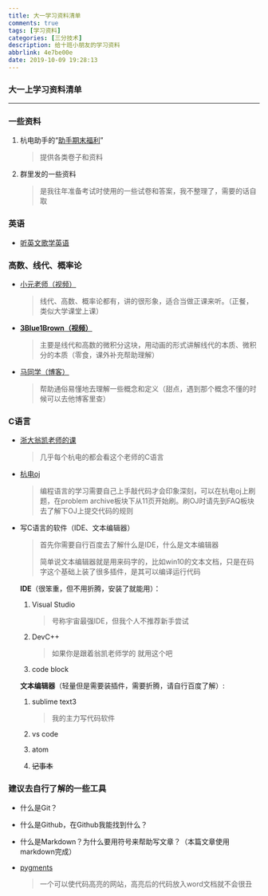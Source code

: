```yaml
---
title: 大一学习资料清单
comments: true
tags: [学习资料]
categories: [三分技术]
description: 给十班小朋友的学习资料
abbrlink: 4e7be00e
date: 2019-10-09 19:28:13
---
```


### 大一上学习资料清单

------

### 一些资料

1. 杭电助手的“[助手期末福利](http://dl.hduhelp.com/#)”

   > 提供各类卷子和资料

2. 群里发的一些资料

   > 是我往年准备考试时使用的一些试卷和答案，我不整理了，需要的话自取

### 英语

- [听英文歌学英语](https://lyricstraining.com/)

### 高数、线代、概率论

- [小元老师（视频）](https://space.bilibili.com/74434623/video) 

  > 线代、高数、概率论都有，讲的很形象，适合当做正课来听。（正餐，类似大学课堂上课）

- [**3Blue1Brown（视频）**](https://space.bilibili.com/88461692?from=search&seid=6895568666388242406)

  > 主要是线代和高数的微积分这块，用动画的形式讲解线代的本质、微积分的本质（零食，课外补充帮助理解）

- [马同学（博客）](https://www.matongxue.com/)

  > 帮助通俗易懂地去理解一些概念和定义（甜点，遇到那个概念不懂的时候可以去他博客里查）

### C语言

- [浙大翁凯老师的课](http://www.icourse163.org/course/ZJU-1001614008?tid=1002163012)

  > 几乎每个杭电的都会看这个老师的C语言

- [杭电oj](http://acm.hdu.edu.cn/listproblem.php?vol=11)

  > 编程语言的学习需要自己上手敲代码才会印象深刻，可以在杭电oj上刷题，在problem archive板块下从11页开始刷。刷OJ时请先到FAQ板块去了解下OJ上提交代码的规则

- 写C语言的软件（IDE、文本编辑器）

  > 首先你需要自行百度去了解什么是IDE，什么是文本编辑器
  >
  > 简单说文本编辑器就是用来码字的，比如win10的文本文档，只是在码字这个基础上装了很多插件，是其可以编译运行代码

  **IDE**（很笨重，但不用折腾，安装了就能用）：

  1. Visual Studio

     > 号称宇宙最强IDE，但我个人不推荐新手尝试

  2. DevC++

     > 如果你是跟着翁凯老师学的 就用这个吧

  3. code block

  **文本编辑器**（轻量但是需要装插件，需要折腾，请自行百度了解）:

  1. sublime text3

     > 我的主力写代码软件

  2. vs code

  3. atom

  4. ~~记事本~~

### 建议去自行了解的一些工具

- 什么是Git？

- 什么是Github，在Github我能找到什么？

- 什么是Markdown？为什么要用符号来帮助写文章？（本篇文章使用markdown完成）

- [pygments](http://pygments.org/)

  > 一个可以使代码高亮的网站，高亮后的代码放入word文档就不会很丑

